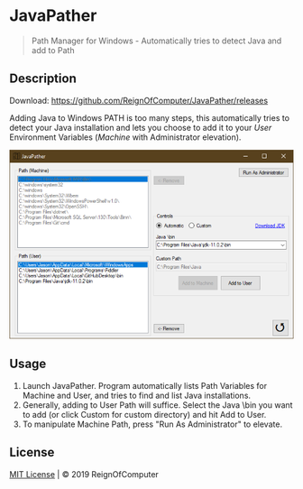# JavaPather

> Path Manager for Windows - Automatically tries to detect Java and add to Path

## Description

Download: https://github.com/ReignOfComputer/JavaPather/releases

Adding Java to Windows PATH is too many steps, this automatically tries to detect your Java installation and lets you choose to add it to your *User* Environment Variables (*Machine* with Administrator elevation).

<p align="center"> <img src="Screenshot.png"> </p>

## Usage

1. Launch JavaPather. Program automatically lists Path Variables for Machine and User, and tries to find and list Java installations.
2. Generally, adding to User Path will suffice. Select the Java \bin you want to add (or click Custom for custom directory) and hit Add to User.
3. To manipulate Machine Path, press "Run As Administrator" to elevate.

## License

[MIT License](https://github.com/ReignOfComputer/Stegotreon/blob/master/LICENSE) | &copy; 2019 ReignOfComputer